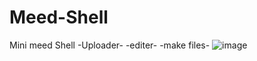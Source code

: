 # Meed-Shell
Mini meed Shell -Uploader- -editer- -make files- 
![image](https://github.com/Mede1x/Meed-Shell/assets/112403755/888b7cf8-788a-496f-92d4-b12ded21054d)

